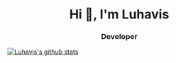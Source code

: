 <h1 align="center">Hi 👋, I'm Luhavis</h1>
<h3 align="center">Developer</h3>


[![Luhavis's github stats](https://github-readme-stats.vercel.app/api?username=luhavis&theme=dracula)](https://github.com/luhavis/github-readme-stats)
